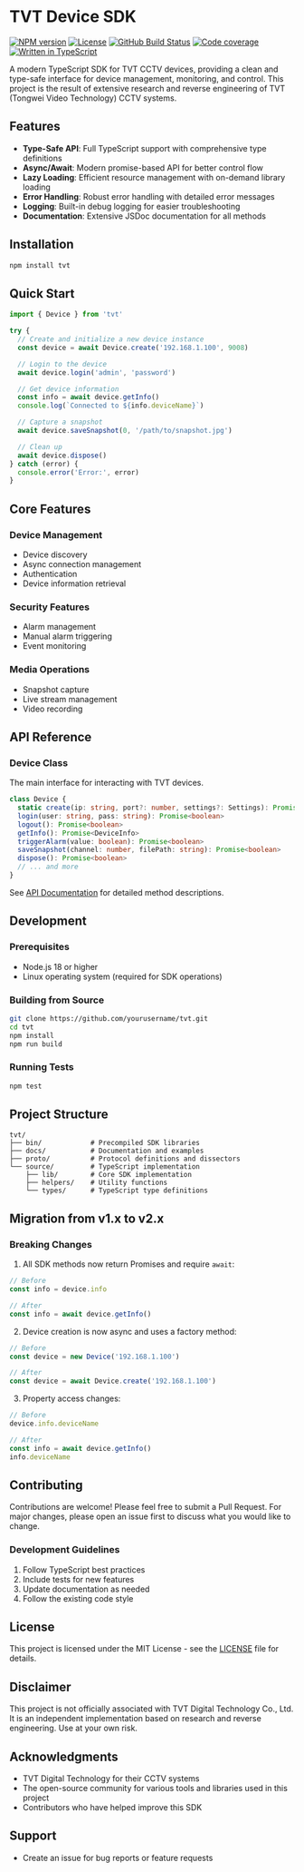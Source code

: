 # TVT Device SDK

[![NPM version](https://img.shields.io/npm/v/@2bad/tvt)](https://www.npmjs.com/package/@2bad/tvt)
[![License](https://img.shields.io/npm/l/@2bad/tvt)](https://opensource.org/license/MIT)
[![GitHub Build Status](https://img.shields.io/github/actions/workflow/status/2BAD/tvt/build.yml)](https://github.com/2BAD/tvt/actions/workflows/build.yml)
[![Code coverage](https://img.shields.io/codecov/c/github/2BAD/tvt)](https://codecov.io/gh/2BAD/tvt)
[![Written in TypeScript](https://img.shields.io/github/languages/top/2BAD/tvt)](https://www.typescriptlang.org/)

A modern TypeScript SDK for TVT CCTV devices, providing a clean and type-safe interface for device management, monitoring, and control. This project is the result of extensive research and reverse engineering of TVT (Tongwei Video Technology) CCTV systems.

## Features

- **Type-Safe API**: Full TypeScript support with comprehensive type definitions
- **Async/Await**: Modern promise-based API for better control flow
- **Lazy Loading**: Efficient resource management with on-demand library loading
- **Error Handling**: Robust error handling with detailed error messages
- **Logging**: Built-in debug logging for easier troubleshooting
- **Documentation**: Extensive JSDoc documentation for all methods

## Installation

```bash
npm install tvt
```

## Quick Start

```typescript
import { Device } from 'tvt'

try {
  // Create and initialize a new device instance
  const device = await Device.create('192.168.1.100', 9008)

  // Login to the device
  await device.login('admin', 'password')

  // Get device information
  const info = await device.getInfo()
  console.log(`Connected to ${info.deviceName}`)

  // Capture a snapshot
  await device.saveSnapshot(0, '/path/to/snapshot.jpg')

  // Clean up
  await device.dispose()
} catch (error) {
  console.error('Error:', error)
}

```

## Core Features

### Device Management
- Device discovery
- Async connection management
- Authentication
- Device information retrieval

### Security Features
- Alarm management
- Manual alarm triggering
- Event monitoring

### Media Operations
- Snapshot capture
- Live stream management
- Video recording

## API Reference

### Device Class

The main interface for interacting with TVT devices.

```typescript
class Device {
  static create(ip: string, port?: number, settings?: Settings): Promise<Device>
  login(user: string, pass: string): Promise<boolean>
  logout(): Promise<boolean>
  getInfo(): Promise<DeviceInfo>
  triggerAlarm(value: boolean): Promise<boolean>
  saveSnapshot(channel: number, filePath: string): Promise<boolean>
  dispose(): Promise<boolean>
  // ... and more
}
```

See [API Documentation](source/lib/sdk.ts) for detailed method descriptions.

## Development

### Prerequisites

- Node.js 18 or higher
- Linux operating system (required for SDK operations)

### Building from Source

```bash
git clone https://github.com/yourusername/tvt.git
cd tvt
npm install
npm run build
```

### Running Tests

```bash
npm test
```

## Project Structure

```
tvt/
├── bin/            # Precompiled SDK libraries
├── docs/           # Documentation and examples
├── proto/          # Protocol definitions and dissectors
└── source/         # TypeScript implementation
    ├── lib/        # Core SDK implementation
    ├── helpers/    # Utility functions
    └── types/      # TypeScript type definitions
```

## Migration from v1.x to v2.x

### Breaking Changes

1. All SDK methods now return Promises and require `await`:
```typescript
// Before
const info = device.info

// After
const info = await device.getInfo()
```

2. Device creation is now async and uses a factory method:
```typescript
// Before
const device = new Device('192.168.1.100')

// After
const device = await Device.create('192.168.1.100')
```

3. Property access changes:
```typescript
// Before
device.info.deviceName

// After
const info = await device.getInfo()
info.deviceName
```

## Contributing

Contributions are welcome! Please feel free to submit a Pull Request. For major changes, please open an issue first to discuss what you would like to change.

### Development Guidelines

1. Follow TypeScript best practices
2. Include tests for new features
3. Update documentation as needed
4. Follow the existing code style

## License

This project is licensed under the MIT License - see the [LICENSE](LICENSE) file for details.

## Disclaimer

This project is not officially associated with TVT Digital Technology Co., Ltd. It is an independent implementation based on research and reverse engineering. Use at your own risk.

## Acknowledgments

- TVT Digital Technology for their CCTV systems
- The open-source community for various tools and libraries used in this project
- Contributors who have helped improve this SDK

## Support

- Create an issue for bug reports or feature requests
